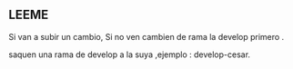 ## LEEME

 Si van a  subir un cambio,
 Si no ven cambien de rama la develop primero .
 
saquen una rama de develop a la suya ,ejemplo : develop-cesar.

